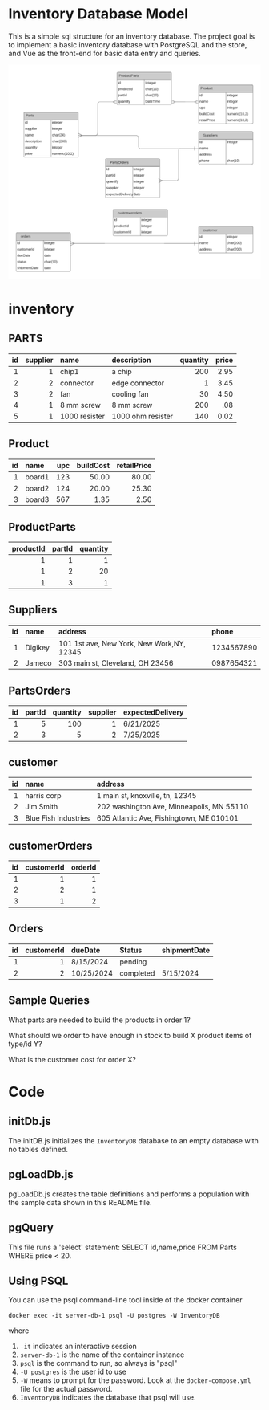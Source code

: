# Inventory Database Model
This is a simple sql structure for an inventory database.
The project goal is to implement a basic inventory database with PostgreSQL and the store, and 
Vue as the front-end for basic data entry and queries.

![diagram](inventoryDiagram.png)

# inventory
## PARTS
| id | supplier | name          | description       | quantity | price |
|---:|---------:|:--------------|:------------------|---------:|------:|
|  1 |        1 | chip1         | a chip            |      200 |  2.95 |
|  2 |        2 | connector     | edge connector    |        1 |  3.45 |
|  3 |        2 | fan           | cooling fan       |       30 |  4.50 |
|  4 |        1 | 8 mm screw    | 8 mm screw        |      200 |   .08 |
|  5 |        1 | 1000 resister | 1000 ohm resister |      140 |  0.02 |

## Product
| id | name   | upc | buildCost | retailPrice | 
|---:|:-------|----:|----------:|------------:|
|  1 | board1 | 123 |     50.00 |       80.00 |
|  2 | board2 | 124 |     20.00 |       25.30 |
|  3 | board3 | 567 |      1.35 |        2.50 |

## ProductParts
| productId | partId | quantity |
|----------:|-------:|---------:|
|         1 |      1 |        1 |
|         1 |      2 |       20 |
|         1 |      3 |        1 |

##

## Suppliers
| id | name    | address                                   | phone      |
|---:|:--------|:------------------------------------------|:-----------|
|  1 | Digikey | 101 1st ave, New York, New Work,NY, 12345 | 1234567890 |
|  2 | Jameco  | 303 main st, Cleveland, OH 23456          | 0987654321 |

## PartsOrders

| id | partId | quantity | supplier | expectedDelivery |
|---:|-------:|---------:|---------:|:-----------------|
|  1 |      5 |      100 |        1 | 6/21/2025        |
|  2 |      3 |        5 |        2 | 7/25/2025        |

## customer

|  id | name                  | address                                   |
|----:|:----------------------|:------------------------------------------|
|   1 | harris corp           | 1 main st, knoxville, tn, 12345           |
|   2 | Jim Smith             | 202 washington Ave, Minneapolis, MN 55110 |
|   3 | Blue Fish Industries  | 605 Atlantic Ave, Fishingtown, ME 010101  |

## customerOrders

|  id |  customerId |  orderId |
|----:|------------:|---------:|
|   1 |           1 |        1 |
|   2 |           2 |        1 |
|   3 |           1 |        2 |


## Orders

| id |  customerId | dueDate    | Status     | shipmentDate  |
|---:|------------:|:-----------|:-----------|:--------------|
|  1 |           1 | 8/15/2024  | pending    |               |  
|  2 |           2 | 10/25/2024 | completed  | 5/15/2024     |

## Sample Queries
What parts are needed to build the products in order 1?

What should we order to have enough in stock to build X product items of type/id Y?

What is the customer cost for order X?

# Code
## initDb.js
The initDB.js initializes the `InventoryDB` database to an empty database with no tables defined.
## pgLoadDb.js
pgLoadDb.js creates the table definitions and performs a population with the sample data shown 
in this README file.
## pgQuery
This file runs a 'select' statement: SELECT id,name,price FROM Parts WHERE price < 20.
## Using PSQL 
You can use the psql command-line tool inside of the docker container
```angular2html
docker exec -it server-db-1 psql -U postgres -W InventoryDB
```
where
1) `-it` indicates an interactive session
2) `server-db-1` is the name of the container instance
3) `psql` is the command to run, so always is "psql"
4) `-U postgres` is the user id to use
5) `-W` means to prompt for the password.  Look at the `docker-compose.yml` file for the actual password.
6) `InventoryDB` indicates the database that psql will use.


